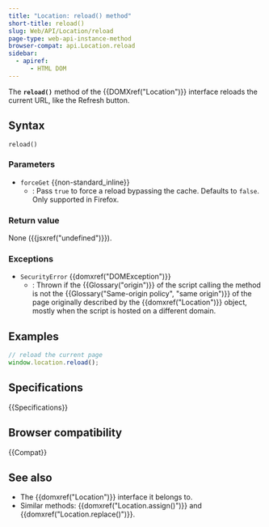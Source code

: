 ```yaml
---
title: "Location: reload() method"
short-title: reload()
slug: Web/API/Location/reload
page-type: web-api-instance-method
browser-compat: api.Location.reload
sidebar:
  - apiref:
      - HTML DOM
---
```


The **`reload()`** method of the {{DOMXref("Location")}} interface reloads the current URL, like the Refresh button.

## Syntax

```js-nolint
reload()
```

### Parameters

- `forceGet` {{non-standard_inline}}
  - : Pass `true` to force a reload bypassing the cache. Defaults to `false`. Only supported in Firefox.

### Return value

None ({{jsxref("undefined")}}).

### Exceptions

- `SecurityError` {{domxref("DOMException")}}
  - : Thrown if the {{Glossary("origin")}} of the script calling the method is not the {{Glossary("Same-origin policy", "same origin")}} of the page originally described by the {{domxref("Location")}} object, mostly when the script is hosted on a different domain.

## Examples

```js
// reload the current page
window.location.reload();
```

## Specifications

{{Specifications}}

## Browser compatibility

{{Compat}}

## See also

- The {{domxref("Location")}} interface it belongs to.
- Similar methods: {{domxref("Location.assign()")}} and
  {{domxref("Location.replace()")}}.
